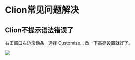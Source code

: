 # Clion常见问题解决

## Clion不提示语法错误了

右击窗口右边滚动条，选择 Customize... 改一下高亮设置就好了。

![](https://i.loli.net/2021/10/22/dXEu3ntjZMa2RlI.png)

